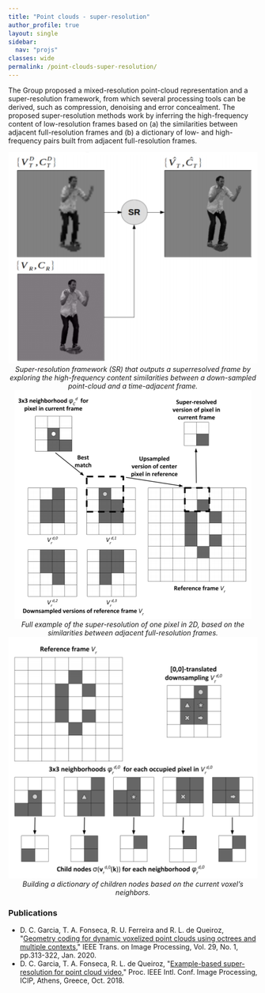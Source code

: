 ```yaml
---
title: "Point clouds - super-resolution"
author_profile: true
layout: single
sidebar:
  nav: "projs"
classes: wide
permalink: /point-clouds-super-resolution/
---
```


The Group proposed a mixed-resolution point-cloud representation and a super-resolution framework, from which several processing tools can be derived, such as compression, denoising and error concealment. The proposed super-resolution methods work by inferring the high-frequency content of low-resolution frames based on (a) the similarities between adjacent full-resolution frames and (b) a dictionary of low- and high-frequency pairs built from adjacent full-resolution frames.

<p style="text-align:center;">
  <img src="https://github.com/DiogoCaetanoGarcia/minimal-mistakes/raw/master/assets/images/pointcloud_superresolution.png"><br>
  <i>Super-resolution framework (SR) that outputs a superresolved frame by exploring the high-frequency content similarities between a down-sampled point-cloud and a time-adjacent frame.</i><br>
  <img src="https://github.com/DiogoCaetanoGarcia/minimal-mistakes/raw/master/assets/images/pointcloud_superresolution_example_based.png"><br>
  <i>Full example of the super-resolution of one pixel in 2D, based on the similarities between adjacent full-resolution frames.</i><br>
  <img src="https://github.com/DiogoCaetanoGarcia/minimal-mistakes/raw/master/assets/images/pointcloud_superresolution_lut.png"><br>
  <i>Building a dictionary of children nodes based on the current voxel’s neighbors.</i><br>
</p>


### Publications
* D. C. Garcia, T. A. Fonseca, R. U. Ferreira and R. L. de Queiroz, "[Geometry coding for dynamic voxelized point clouds using octrees and multiple contexts](http://queiroz.divp.org/papers/ieee_tip_lossless_octree.pdf)," IEEE Trans. on Image Processing, Vol. 29, No. 1, pp.313-322, Jan. 2020.
* D. C. Garcia, T. A. Fonseca, R. L. de Queiroz, "[Example-based super-resolution for point cloud video](http://queiroz.divp.org/papers/icip2018_tiagoSR.pdf)," Proc. IEEE Intl. Conf. Image Processing, ICIP, Athens, Greece, Oct. 2018.